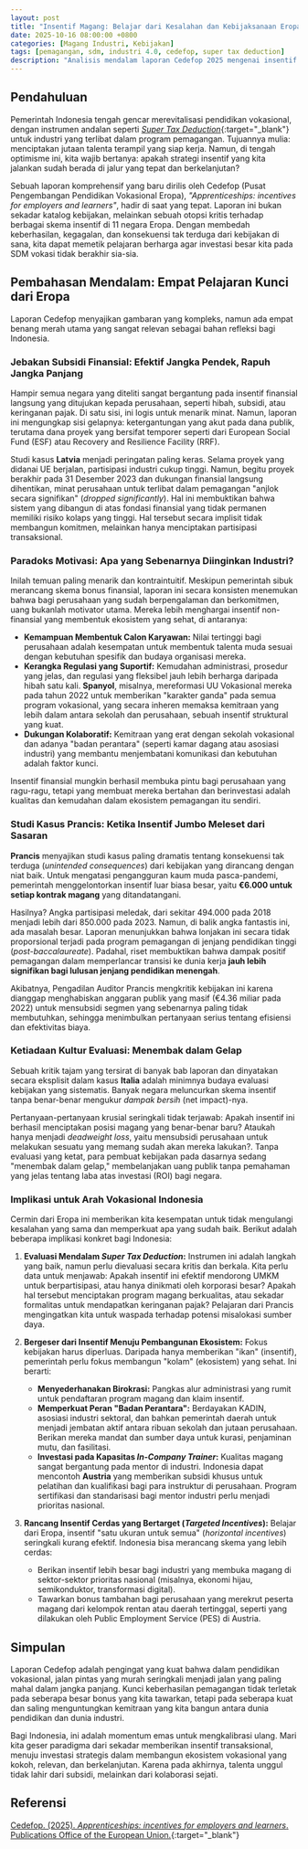 ```yaml
---
layout: post
title: "Insentif Magang: Belajar dari Kesalahan dan Kebijaksanaan Eropa untuk Vokasional Indonesia"
date: 2025-10-16 08:00:00 +0800
categories: [Magang Industri, Kebijakan]
tags: [pemagangan, sdm, industri 4.0, cedefop, super tax deduction]
description: "Analisis mendalam laporan Cedefop 2025 mengenai insentif pemagangan di Eropa. Mengungkap jebakan subsidi, paradoks motivasi industri, dan implikasi konkret bagi kebijakan vokasional di Indonesia."
---
```


## Pendahuluan

Pemerintah Indonesia tengah gencar merevitalisasi pendidikan vokasional, dengan instrumen andalan seperti [*Super Tax Deduction*](https://vokasi.kemendikdasmen.go.id/read/b/super-tax-deduction-berikan-insentif-jumbo-bagi-industri){:target="_blank"} untuk industri yang terlibat dalam program pemagangan. Tujuannya mulia: menciptakan jutaan talenta terampil yang siap kerja. Namun, di tengah optimisme ini, kita wajib bertanya: apakah strategi insentif yang kita jalankan sudah berada di jalur yang tepat dan berkelanjutan?

Sebuah laporan komprehensif yang baru dirilis oleh Cedefop (Pusat Pengembangan Pendidikan Vokasional Eropa), *"Apprenticeships: incentives for employers and learners"*, hadir di saat yang tepat. Laporan ini bukan sekadar katalog kebijakan, melainkan sebuah otopsi kritis terhadap berbagai skema insentif di 11 negara Eropa. Dengan membedah keberhasilan, kegagalan, dan konsekuensi tak terduga dari kebijakan di sana, kita dapat memetik pelajaran berharga agar investasi besar kita pada SDM vokasi tidak berakhir sia-sia.

## Pembahasan Mendalam: Empat Pelajaran Kunci dari Eropa

Laporan Cedefop menyajikan gambaran yang kompleks, namun ada empat benang merah utama yang sangat relevan sebagai bahan refleksi bagi Indonesia.

### Jebakan Subsidi Finansial: Efektif Jangka Pendek, Rapuh Jangka Panjang

Hampir semua negara yang diteliti sangat bergantung pada insentif finansial langsung yang ditujukan kepada perusahaan, seperti hibah, subsidi, atau keringanan pajak. Di satu sisi, ini logis untuk menarik minat. Namun, laporan ini mengungkap sisi gelapnya: ketergantungan yang akut pada dana publik, terutama dana proyek yang bersifat temporer seperti dari European Social Fund (ESF) atau Recovery and Resilience Facility (RRF).

Studi kasus **Latvia** menjadi peringatan paling keras. Selama proyek yang didanai UE berjalan, partisipasi industri cukup tinggi. Namun, begitu proyek berakhir pada 31 Desember 2023 dan dukungan finansial langsung dihentikan, minat perusahaan untuk terlibat dalam pemagangan "anjlok secara signifikan" (*dropped significantly*). Hal ini membuktikan bahwa sistem yang dibangun di atas fondasi finansial yang tidak permanen memiliki risiko kolaps yang tinggi. Hal tersebut secara implisit tidak membangun komitmen, melainkan hanya menciptakan partisipasi transaksional.

### Paradoks Motivasi: Apa yang Sebenarnya Diinginkan Industri?

Inilah temuan paling menarik dan kontraintuitif. Meskipun pemerintah sibuk merancang skema bonus finansial, laporan ini secara konsisten menemukan bahwa bagi perusahaan yang sudah berpengalaman dan berkomitmen, uang bukanlah motivator utama. Mereka lebih menghargai insentif non-finansial yang membentuk ekosistem yang sehat, di antaranya:

-   **Kemampuan Membentuk Calon Karyawan:** Nilai tertinggi bagi perusahaan adalah kesempatan untuk membentuk talenta muda sesuai dengan kebutuhan spesifik dan budaya organisasi mereka.
-   **Kerangka Regulasi yang Suportif:** Kemudahan administrasi, prosedur yang jelas, dan regulasi yang fleksibel jauh lebih berharga daripada hibah satu kali. **Spanyol**, misalnya, mereformasi UU Vokasional mereka pada tahun 2022 untuk memberikan "karakter ganda" pada semua program vokasional, yang secara inheren memaksa kemitraan yang lebih dalam antara sekolah dan perusahaan, sebuah insentif struktural yang kuat.
-   **Dukungan Kolaboratif:** Kemitraan yang erat dengan sekolah vokasional dan adanya "badan perantara" (seperti kamar dagang atau asosiasi industri) yang membantu menjembatani komunikasi dan kebutuhan adalah faktor kunci.

Insentif finansial mungkin berhasil membuka pintu bagi perusahaan yang ragu-ragu, tetapi yang membuat mereka bertahan dan berinvestasi adalah kualitas dan kemudahan dalam ekosistem pemagangan itu sendiri.

### Studi Kasus Prancis: Ketika Insentif Jumbo Meleset dari Sasaran

**Prancis** menyajikan studi kasus paling dramatis tentang konsekuensi tak terduga (*unintended consequences*) dari kebijakan yang dirancang dengan niat baik. Untuk mengatasi pengangguran kaum muda pasca-pandemi, pemerintah menggelontorkan insentif luar biasa besar, yaitu **€6.000 untuk setiap kontrak magang** yang ditandatangani.

Hasilnya? Angka partisipasi meledak, dari sekitar 494.000 pada 2018 menjadi lebih dari 850.000 pada 2023. Namun, di balik angka fantastis ini, ada masalah besar. Laporan menunjukkan bahwa lonjakan ini secara tidak proporsional terjadi pada program pemagangan di jenjang pendidikan tinggi (*post-baccalaureate*). Padahal, riset membuktikan bahwa dampak positif pemagangan dalam memperlancar transisi ke dunia kerja **jauh lebih signifikan bagi lulusan jenjang pendidikan menengah**.

Akibatnya, Pengadilan Auditor Prancis mengkritik kebijakan ini karena dianggap menghabiskan anggaran publik yang masif (€4.36 miliar pada 2022) untuk mensubsidi segmen yang sebenarnya paling tidak membutuhkan, sehingga menimbulkan pertanyaan serius tentang efisiensi dan efektivitas biaya.

### Ketiadaan Kultur Evaluasi: Menembak dalam Gelap

Sebuah kritik tajam yang tersirat di banyak bab laporan dan dinyatakan secara eksplisit dalam kasus **Italia** adalah minimnya budaya evaluasi kebijakan yang sistematis. Banyak negara meluncurkan skema insentif tanpa benar-benar mengukur *dampak bersih* (net impact)-nya.

Pertanyaan-pertanyaan krusial seringkali tidak terjawab: Apakah insentif ini berhasil menciptakan posisi magang yang benar-benar baru? Ataukah hanya menjadi *deadweight loss*, yaitu mensubsidi perusahaan untuk melakukan sesuatu yang memang sudah akan mereka lakukan?. Tanpa evaluasi yang ketat, para pembuat kebijakan pada dasarnya sedang "menembak dalam gelap," membelanjakan uang publik tanpa pemahaman yang jelas tentang laba atas investasi (ROI) bagi negara.

### Implikasi untuk Arah Vokasional Indonesia

Cermin dari Eropa ini memberikan kita kesempatan untuk tidak mengulangi kesalahan yang sama dan memperkuat apa yang sudah baik. Berikut adalah beberapa implikasi konkret bagi Indonesia:

1.  **Evaluasi Mendalam *Super Tax Deduction*:** Instrumen ini adalah langkah yang baik, namun perlu dievaluasi secara kritis dan berkala. Kita perlu data untuk menjawab: Apakah insentif ini efektif mendorong UMKM untuk berpartisipasi, atau hanya dinikmati oleh korporasi besar? Apakah hal tersebut menciptakan program magang berkualitas, atau sekadar formalitas untuk mendapatkan keringanan pajak? Pelajaran dari Prancis mengingatkan kita untuk waspada terhadap potensi misalokasi sumber daya.

2.  **Bergeser dari Insentif Menuju Pembangunan Ekosistem:** Fokus kebijakan harus diperluas. Daripada hanya memberikan "ikan" (insentif), pemerintah perlu fokus membangun "kolam" (ekosistem) yang sehat. Ini berarti:
    -   **Menyederhanakan Birokrasi:** Pangkas alur administrasi yang rumit untuk pendaftaran program magang dan klaim insentif.
    -   **Memperkuat Peran "Badan Perantara":** Berdayakan KADIN, asosiasi industri sektoral, dan bahkan pemerintah daerah untuk menjadi jembatan aktif antara ribuan sekolah dan jutaan perusahaan. Berikan mereka mandat dan sumber daya untuk kurasi, penjaminan mutu, dan fasilitasi.
    -   **Investasi pada Kapasitas *In-Company Trainer*:** Kualitas magang sangat bergantung pada mentor di industri. Indonesia dapat mencontoh **Austria** yang memberikan subsidi khusus untuk pelatihan dan kualifikasi bagi para instruktur di perusahaan. Program sertifikasi dan standarisasi bagi mentor industri perlu menjadi prioritas nasional.

3.  **Rancang Insentif Cerdas yang Bertarget (*Targeted Incentives*):** Belajar dari Eropa, insentif "satu ukuran untuk semua" (*horizontal incentives*) seringkali kurang efektif. Indonesia bisa merancang skema yang lebih cerdas:
    -   Berikan insentif lebih besar bagi industri yang membuka magang di sektor-sektor prioritas nasional (misalnya, ekonomi hijau, semikonduktor, transformasi digital).
    -   Tawarkan bonus tambahan bagi perusahaan yang merekrut peserta magang dari kelompok rentan atau daerah tertinggal, seperti yang dilakukan oleh Public Employment Service (PES) di Austria.

## Simpulan

Laporan Cedefop adalah pengingat yang kuat bahwa dalam pendidikan vokasional, jalan pintas yang murah seringkali menjadi jalan yang paling mahal dalam jangka panjang. Kunci keberhasilan pemagangan tidak terletak pada seberapa besar bonus yang kita tawarkan, tetapi pada seberapa kuat dan saling menguntungkan kemitraan yang kita bangun antara dunia pendidikan dan dunia industri.

Bagi Indonesia, ini adalah momentum emas untuk mengkalibrasi ulang. Mari kita geser paradigma dari sekadar memberikan insentif transaksional, menuju investasi strategis dalam membangun ekosistem vokasional yang kokoh, relevan, dan berkelanjutan. Karena pada akhirnya, talenta unggul tidak lahir dari subsidi, melainkan dari kolaborasi sejati.

## Referensi

[Cedefop. (2025). *Apprenticeships: incentives for employers and learners*. Publications Office of the European Union.](https://www.cedefop.europa.eu/en/publications/3097?utm_campaign=d-20251016&utm_term=daily&mtm_source=notifications&mtm_medium=email&utm_content=title&mtm_placement=content&mtm_group=ced_publication){:target="_blank"}